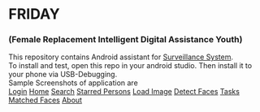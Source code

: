 # FRIDAY
### (Female Replacement Intelligent Digital Assistance Youth)

This repository contains Android assistant for [Surveillance System](https://github.com/kushwahashivam/central-monitoring-unit).
<br/>
To install and test, open this repo in your android studio. Then install it to your phone via USB-Debugging.
<br/>
Sample Screenshots of application are
<br/>
[Login](/screenshots/1.login.jpg)
[Home](/screenshots/2.home.jpg)
[Search](/screenshots/3.search-persons.jpg)
[Starred Persons](/screenshots/4.starred-persons.jpg)
[Load Image](/screenshots/5.load-image.jpg)
[Detect Faces](/screenshots/6.detect-faces.jpg)
[Tasks](/screenshots/7.tasks.jpg)
[Matched Faces](/screenshots/9.about.jpg)
[About](/screenshots/3.search-persons.jpg)
